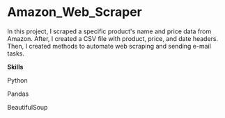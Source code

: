 # Amazon_Web_Scraper
In this project, I scraped a specific product's name and price data from Amazon.
After, I created a CSV file with product, price, and date headers.
Then, I created methods to automate web scraping and sending e-mail tasks.

**Skills**

Python

Pandas

BeautifulSoup
